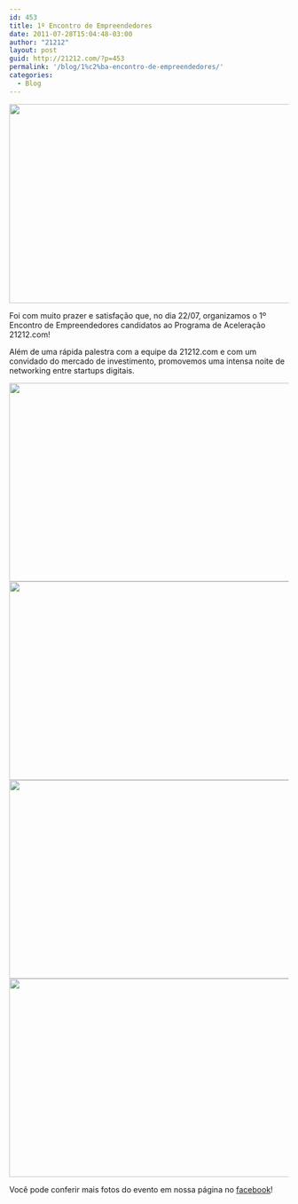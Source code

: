 ```yaml
---
id: 453
title: 1º Encontro de Empreendedores
date: 2011-07-28T15:04:48-03:00
author: "21212"
layout: post
guid: http://21212.com/?p=453
permalink: '/blog/1%c2%ba-encontro-de-empreendedores/'
categories:
  - Blog
---
```

<img class="aligncenter size-full wp-image-473" src="{{ site.url }}/assets/wp-content/uploads/2011/07/right-decision.jpg" alt="" width="540" height="359" srcset="{{ site.url }}/assets/wp-content/uploads/2011/07/right-decision.jpg 540w, {{ site.url }}/assets/wp-content/uploads/2011/07/right-decision-300x199.jpg 300w" sizes="(max-width: 540px) 100vw, 540px" />

Foi com muito prazer e satisfação que, no dia 22/07, organizamos o 1º Encontro de Empreendedores candidatos ao Programa de Aceleração 21212.com!

<!--more ..what are you waiting for? Read more!-->

Além de uma rápida palestra com a equipe da 21212.com e com um convidado do mercado de investimento, promovemos uma intensa noite de networking entre startups digitais.

<img class="aligncenter size-full wp-image-457" src="{{ site.url }}/assets/wp-content/uploads/2011/07/211212.9781-e1311875512425.jpg" alt="" width="540" height="358" srcset="{{ site.url }}/assets/wp-content/uploads/2011/07/211212.9781-e1311875512425.jpg 540w, {{ site.url }}/assets/wp-content/uploads/2011/07/211212.9781-e1311875512425-300x198.jpg 300w" sizes="(max-width: 540px) 100vw, 540px" />

<img class="aligncenter size-full wp-image-461" src="{{ site.url }}/assets/wp-content/uploads/2011/07/211212.9797-e1311875962370.jpg" alt="" width="540" height="358" srcset="{{ site.url }}/assets/wp-content/uploads/2011/07/211212.9797-e1311875962370.jpg 540w, {{ site.url }}/assets/wp-content/uploads/2011/07/211212.9797-e1311875962370-300x198.jpg 300w" sizes="(max-width: 540px) 100vw, 540px" />

<img class="aligncenter size-full wp-image-462" src="{{ site.url }}/assets/wp-content/uploads/2011/07/211212.9790-e1311876113342.jpg" alt="" width="540" height="358" srcset="{{ site.url }}/assets/wp-content/uploads/2011/07/211212.9790-e1311876113342.jpg 540w, {{ site.url }}/assets/wp-content/uploads/2011/07/211212.9790-e1311876113342-300x198.jpg 300w" sizes="(max-width: 540px) 100vw, 540px" />

<img class="aligncenter size-full wp-image-454" src="{{ site.url }}/assets/wp-content/uploads/2011/07/211212.9899-e1311875392732.jpg" alt="" width="540" height="358" srcset="{{ site.url }}/assets/wp-content/uploads/2011/07/211212.9899-e1311875392732.jpg 540w, {{ site.url }}/assets/wp-content/uploads/2011/07/211212.9899-e1311875392732-300x198.jpg 300w" sizes="(max-width: 540px) 100vw, 540px" />

Você pode conferir mais fotos do evento em nossa página no <a href="http://facebook.com/21212com" target="_blank">facebook</a>!